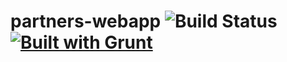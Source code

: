# partners-webapp ![Build Status](https://travis-ci.org/alexmarch/partners-webapp.svg?branch=master) [![Built with Grunt](https://cdn.gruntjs.com/builtwith.png)](http://gruntjs.com/)
